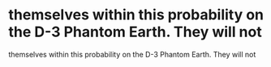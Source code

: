 # themselves within this probability on the D-3 Phantom Earth. They will not

themselves within this probability on the D-3 Phantom Earth. They will not